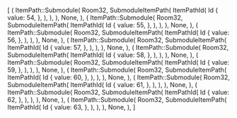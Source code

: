 [
    (
        ItemPath::Submodule(
            Room32,
            SubmoduleItemPath(
                ItemPathId(
                    Id {
                        value: 54,
                    },
                ),
            ),
        ),
        None,
    ),
    (
        ItemPath::Submodule(
            Room32,
            SubmoduleItemPath(
                ItemPathId(
                    Id {
                        value: 55,
                    },
                ),
            ),
        ),
        None,
    ),
    (
        ItemPath::Submodule(
            Room32,
            SubmoduleItemPath(
                ItemPathId(
                    Id {
                        value: 56,
                    },
                ),
            ),
        ),
        None,
    ),
    (
        ItemPath::Submodule(
            Room32,
            SubmoduleItemPath(
                ItemPathId(
                    Id {
                        value: 57,
                    },
                ),
            ),
        ),
        None,
    ),
    (
        ItemPath::Submodule(
            Room32,
            SubmoduleItemPath(
                ItemPathId(
                    Id {
                        value: 58,
                    },
                ),
            ),
        ),
        None,
    ),
    (
        ItemPath::Submodule(
            Room32,
            SubmoduleItemPath(
                ItemPathId(
                    Id {
                        value: 59,
                    },
                ),
            ),
        ),
        None,
    ),
    (
        ItemPath::Submodule(
            Room32,
            SubmoduleItemPath(
                ItemPathId(
                    Id {
                        value: 60,
                    },
                ),
            ),
        ),
        None,
    ),
    (
        ItemPath::Submodule(
            Room32,
            SubmoduleItemPath(
                ItemPathId(
                    Id {
                        value: 61,
                    },
                ),
            ),
        ),
        None,
    ),
    (
        ItemPath::Submodule(
            Room32,
            SubmoduleItemPath(
                ItemPathId(
                    Id {
                        value: 62,
                    },
                ),
            ),
        ),
        None,
    ),
    (
        ItemPath::Submodule(
            Room32,
            SubmoduleItemPath(
                ItemPathId(
                    Id {
                        value: 63,
                    },
                ),
            ),
        ),
        None,
    ),
]